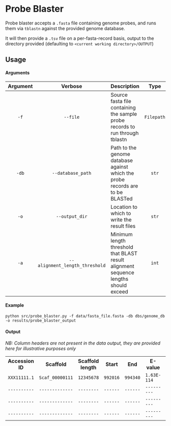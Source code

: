 <link href="formatting/style.css" rel="stylesheet"></link>

# Probe Blaster

Probe blaster accepts a `.fasta` file containing genome probes, and runs them via `tblastn` against the 
provided genome database.

It will then provide a `.tsv` file on a per-fasta-record basis, output to the directory provided 
(defaulting to `<current working directory>/OUTPUT`)

## Usage

#### Arguments

| Argument | Verbose | Description | Type | Required | Default |
|:--------:|:-------:| ----------- |:----:|:--------:|:-------:|
| `-f`       | `--file`  | Source fasta file containing the sample probe records to run through tblastn | `Filepath` | True | N/A |
| `-db`      | `--database_path` | Path to the genome database against which the probe records are to be BLASTed | `str` |True | N/A |
| `-o`       | `--output_dir` | Location to which to write the result files | `str` | False | `<current_working_directory>/OUTPUT` |
| `-a`       | `--alignment_length_threshold` | Minimum length threshold that BLAST result alignment sequence lengths should exceed | `int` | False | `400` | 

#### Example

``
python src/probe_blaster.py -f data/fasta_file.fasta -db dbs/genome_db -o results/probe_blaster_output
``

#### Output

_NB: Column headers are not present in the data output, they are provided here for illustrative purposes only_

<div class="data-table-wrapper> markdown="block">

<table class="data-table">
<tr>
<th>Accession ID</th> 
<th>Scaffold</th> 
<th>Scaffold length</th> 
<th>Start</th> 
<th>End</th> 
<th>E-value</th> 
<th>Alignment length</th> 
<th>Acc. Seq</th> 
<th>Scaffold Alignment</th> 
<th>Frame</th> 
</tr>
<tr>
<td><code>XXX11111.1</code></td> 
<td><code>Scaf_00000111</code></td> 
<td><code>12345678</code></td> 
<td><code>992016</code></td> 
<td><code>994340</code></td> 
<td><code>1.63E-114</code></td> 
<td><code>797</code></td> 
<td><code>MVLDLKDCFFSIPLAEQDRE...</code></td> 
<td><code>LILDLKDCFFTIPLHPDD...</code></td> 
<td><code>1</code></td>
</tr>
<tr>
<td><code>----------</code></td> 
<td><code>-------------</code></td> 
<td><code>--------</code></td> 
<td><code>------</code></td> 
<td><code>------</code></td> 
<td><code>---------</code></td> 
<td><code>---</code></td> 
<td><code>-----------------------</code></td> 
<td><code>---------------------</code></td> 
<td><code>-</code></td> 
</tr>
<tr>
<td><code>----------</code></td> 
<td><code>-------------</code></td> 
<td><code>--------</code></td> 
<td><code>------</code></td> 
<td><code>------</code></td> 
<td><code>---------</code></td> 
<td><code>---</code></td> 
<td><code>-----------------------</code></td> 
<td><code>---------------------</code></td> 
<td><code>-</code></td> 
</tr>
<tr>
<td><code>----------</code></td> 
<td><code>-------------</code></td> 
<td><code>--------</code></td> 
<td><code>------</code></td> 
<td><code>------</code></td> 
<td><code>---------</code></td> 
<td><code>---</code></td> 
<td><code>-----------------------</code></td> 
<td><code>---------------------</code></td> 
<td><code>-</code></td> 
</tr>
</table>

</div>